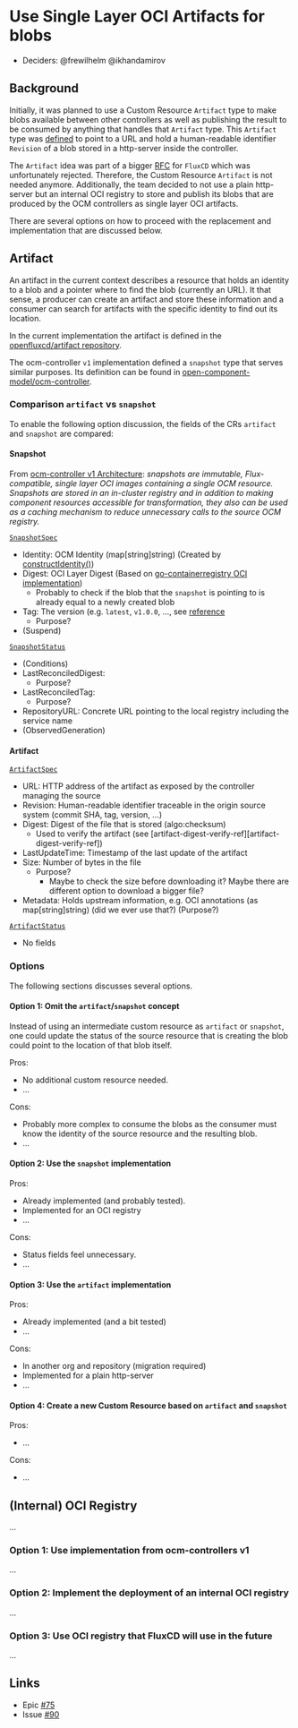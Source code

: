 # Use Single Layer OCI Artifacts for blobs

* Deciders: @frewilhelm @ikhandamirov

## Background

Initially, it was planned to use a Custom Resource `Artifact` type to make blobs available between other controllers
as well as publishing the result to be consumed by anything that handles that `Artifact` type. 
This `Artifact` type was [defined][artifact-definition] to point to a URL and hold a human-readable identifier
`Revision` of a blob stored in a http-server inside the controller.

The `Artifact` idea was part of a bigger [RFC][fluxcd-rfc] for `FluxCD` which was unfortunately rejected.
Therefore, the Custom Resource `Artifact` is not needed anymore. Additionally, the team decided to not use a plain
http-server but an internal OCI registry to store and publish its blobs that are produced by the OCM controllers as 
single layer OCI artifacts.

There are several options on how to proceed with the replacement and implementation that are discussed below.

## Artifact
An artifact in the current context describes a resource that holds an identity to a blob and a pointer where to find
the blob (currently an URL). It that sense, a producer can create an artifact and store these information and a consumer
can search for artifacts with the specific identity to find out its location.

In the current implementation the artifact is defined in the [openfluxcd/artifact repository][artifact-definition].

The ocm-controller `v1` implementation defined a `snapshot` type that serves similar purposes.
Its definition can be found in [open-component-model/ocm-controller][snapshot-definition].

### Comparison `artifact` vs `snapshot`

To enable the following option discussion, the fields of the CRs `artifact` and `snapshot` are compared:

#### Snapshot

From [ocm-controller v1 Architecture][ocm-controller-v1-architecture]:
_snapshots are immutable, Flux-compatible, single layer OCI images containing a single OCM resource.
Snapshots are stored in an in-cluster registry and in addition to making component resources accessible for
transformation, they also can be used as a caching mechanism to reduce unnecessary calls to the source OCM registry._

[`SnapshotSpec`][snapshot-spec]
- Identity: OCM Identity (map[string]string) (Created by [constructIdentity()][snapshot-create-identity])
- Digest: OCI Layer Digest (Based on [go-containerregistry OCI implementation][go-containerregistry-digest])
  - Probably to check if the blob that the `snapshot` is pointing to is already equal to a newly created blob
- Tag: The version (e.g. `latest`, `v1.0.0`, ..., see [reference][snapshot-version-ref]
  - Purpose?
- (Suspend)

[`SnapshotStatus`][snapshot-status]
- (Conditions)
- LastReconciledDigest:
  - Purpose?
- LastReconciledTag:
  - Purpose?
- RepositoryURL: Concrete URL pointing to the local registry including the service name 
- (ObservedGeneration)

#### Artifact

[`ArtifactSpec`][artifact-spec]
- URL: HTTP address of the artifact as exposed by the controller managing the source
- Revision: Human-readable identifier traceable in the origin source system (commit SHA, tag, version, ...)
- Digest: Digest of the file that is stored (algo:checksum)
  - Used to verify the artifact (see [artifact-digest-verify-ref][artifact-digest-verify-ref])
- LastUpdateTime: Timestamp of the last update of the artifact
- Size: Number of bytes in the file
  - Purpose?
    - Maybe to check the size before downloading it? Maybe there are different option to download a bigger file?
- Metadata: Holds upstream information, e.g. OCI annotations (as map[string]string) (did we ever use that?) (Purpose?)

[`ArtifactStatus`][artifact-status]
- No fields

### Options

The following sections discusses several options.

#### Option 1: Omit the `artifact`/`snapshot` concept

Instead of using an intermediate custom resource as `artifact` or `snapshot`, one could update the status of the source
resource that is creating the blob could point to the location of that blob itself.

Pros:
- No additional custom resource needed.
- ...

Cons:
- Probably more complex to consume the blobs as the consumer must know the identity of the source resource and the
resulting blob.
- ...

#### Option 2: Use the `snapshot` implementation

Pros:
- Already implemented (and probably tested).
- Implemented for an OCI registry
- ...

Cons:
- Status fields feel unnecessary.
- ...

#### Option 3: Use the `artifact` implementation

Pros:
- Already implemented (and a bit tested)
- ...

Cons:
- In another org and repository (migration required)
- Implemented for a plain http-server
- ...

#### Option 4: Create a new Custom Resource based on `artifact` and `snapshot`

Pros:
- ...

Cons:
- ...

## (Internal) OCI Registry
...

### Option 1: Use implementation from ocm-controllers v1
...

### Option 2: Implement the deployment of an internal OCI registry
...

### Option 3: Use OCI registry that FluxCD will use in the future
...


## Links
- Epic [#75](https://github.com/open-component-model/ocm-k8s-toolkit/issues/75)
- Issue [#90](https://github.com/open-component-model/ocm-k8s-toolkit/issues/90)


[artifact-definition]: https://github.com/openfluxcd/artifact/blob/d9db932260eb5f847737bcae3589b653398780ae/api/v1alpha1/artifact_types.go#L30
[fluxcd-rfc]: https://github.com/fluxcd/flux2/discussions/5058
[snapshot-definition]: https://github.com/open-component-model/ocm-controller/blob/8588071a05532abd28916931963f88b16622e44d/api/v1alpha1/snapshot_types.go#L22
[ocm-controller-v1-architecture]: https://github.com/open-component-model/ocm-controller/blob/8588071a05532abd28916931963f88b16622e44d/docs/architecture.md
[snapshot-spec]: https://github.com/open-component-model/ocm-controller/blob/8588071a05532abd28916931963f88b16622e44d/api/v1alpha1/snapshot_types.go#L22 
[snapshot-status]: https://github.com/open-component-model/ocm-controller/blob/8588071a05532abd28916931963f88b16622e44d/api/v1alpha1/snapshot_types.go#L35
[artifact-spec]: https://github.com/openfluxcd/artifact/blob/d9db932260eb5f847737bcae3589b653398780ae/api/v1alpha1/artifact_types.go#L30
[artifact-status]: https://github.com/openfluxcd/artifact/blob/d9db932260eb5f847737bcae3589b653398780ae/api/v1alpha1/artifact_types.go#L62
[go-containerregistry-digest]: https://github.com/google/go-containerregistry/blob/6bce25ecf0297c1aa9072bc665b5cf58d53e1c54/pkg/v1/manifest.go#L47
[snapshot-version-ref]: https://github.com/open-component-model/ocm-controller/blob/8588071a05532abd28916931963f88b16622e44d/controllers/resource_controller.go#L212
[snapshot-create-identity]: https://github.com/open-component-model/ocm-controller/blob/8588071a05532abd28916931963f88b16622e44d/controllers/resource_controller.go#L287
[artifact-digest-verify]: https://github.com/openfluxcd/controller-manager/blob/d83030b764ab4f143d4b9a815227ad3cdfd9433f/storage/storage.go#L478